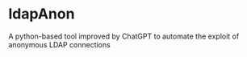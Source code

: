 # ldapAnon
A python-based tool improved by ChatGPT to automate the exploit of anonymous LDAP connections
